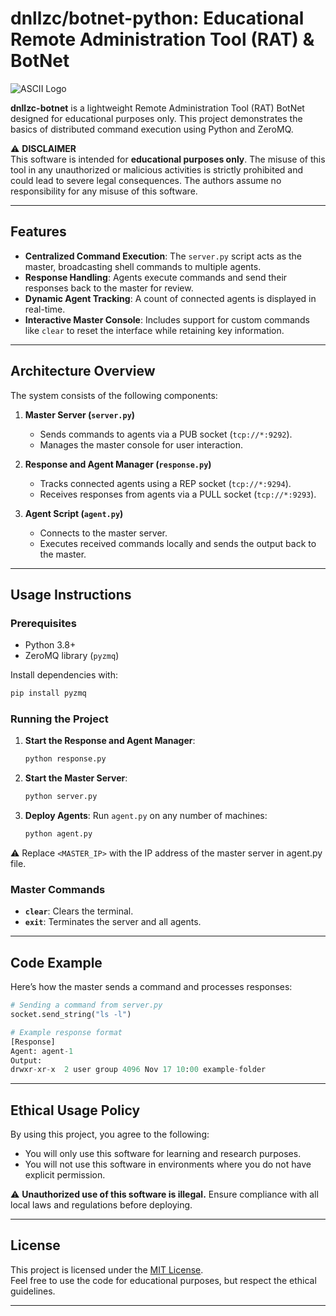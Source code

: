 # dnllzc/botnet-python: Educational Remote Administration Tool (RAT) & BotNet

![ASCII Logo](https://via.placeholder.com/300x100.png?text=dnllzc-net)  

**dnllzc-botnet** is a lightweight Remote Administration Tool (RAT) BotNet designed for educational purposes only. This project demonstrates the basics of distributed command execution using Python and ZeroMQ.

⚠️ **DISCLAIMER**  
This software is intended for **educational purposes only**. The misuse of this tool in any unauthorized or malicious activities is strictly prohibited and could lead to severe legal consequences. The authors assume no responsibility for any misuse of this software.

---

## Features

- **Centralized Command Execution**: 
  The `server.py` script acts as the master, broadcasting shell commands to multiple agents.  
- **Response Handling**: 
  Agents execute commands and send their responses back to the master for review.
- **Dynamic Agent Tracking**: 
  A count of connected agents is displayed in real-time.
- **Interactive Master Console**:
  Includes support for custom commands like `clear` to reset the interface while retaining key information.

---

## Architecture Overview

The system consists of the following components:

1. **Master Server (`server.py`)**  
   - Sends commands to agents via a PUB socket (`tcp://*:9292`).  
   - Manages the master console for user interaction.

2. **Response and Agent Manager (`response.py`)**  
   - Tracks connected agents using a REP socket (`tcp://*:9294`).  
   - Receives responses from agents via a PULL socket (`tcp://*:9293`).  

3. **Agent Script (`agent.py`)**  
   - Connects to the master server.  
   - Executes received commands locally and sends the output back to the master.

---

## Usage Instructions

### Prerequisites
- Python 3.8+  
- ZeroMQ library (`pyzmq`)  

Install dependencies with:  
```bash
pip install pyzmq
```

### Running the Project

1. **Start the Response and Agent Manager**:
   ```bash
   python response.py
   ```

2. **Start the Master Server**:
   ```bash
   python server.py
   ```

3. **Deploy Agents**:
   Run `agent.py` on any number of machines:  
   ```bash
   python agent.py
   ```

⚠️ Replace `<MASTER_IP>` with the IP address of the master server in agent.py file.

### Master Commands
- **`clear`**: Clears the terminal.  
- **`exit`**: Terminates the server and all agents. 

---

## Code Example

Here’s how the master sends a command and processes responses:  
```python
# Sending a command from server.py
socket.send_string("ls -l")

# Example response format
[Response]
Agent: agent-1
Output: 
drwxr-xr-x  2 user group 4096 Nov 17 10:00 example-folder
```

---

## Ethical Usage Policy

By using this project, you agree to the following:
- You will only use this software for learning and research purposes.
- You will not use this software in environments where you do not have explicit permission.  

⚠️ **Unauthorized use of this software is illegal.** Ensure compliance with all local laws and regulations before deploying.

---

## License

This project is licensed under the [MIT License](LICENSE).  
Feel free to use the code for educational purposes, but respect the ethical guidelines.

---
